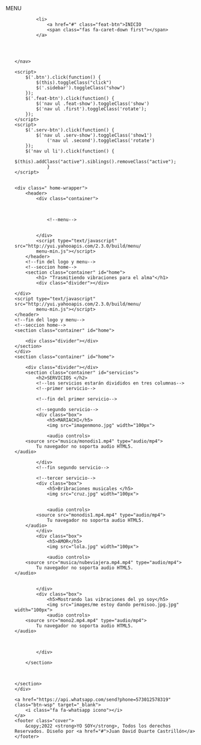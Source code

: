 <html lang="en">

<head>
    <meta charset="UTF-8">
    <meta http-equiv="X-UA-Compatible" content="IE=edge">
    <meta name="viewport" content="width=device-width, initial-scale=1.0">
    <link rel="preconnect" href="https://fonts.googleapis.com">
    <link rel="preconnect" href="https://fonts.gstatic.com" crossorigin>
    <link href="https://fonts.googleapis.com/css2?family=Lato:ital,wght@0,300;0,400;1,700&family=Roboto:wght@300;400;700&display=swap" rel="stylesheet">
    <link rel="stylesheet" href="stileee/stylee.css">
    <script src="https://kit.fontawesome.com/6f94f69e77.js" crossorigin="anonymous"></script>
    <script src="https://code.jquery.com/jquery-3.4.1.js"></script>
    </script>
    <script type="text/javascript" src="magg.js">
    </script>
    <title>Conectate!</title>
</head>


<body>
    <div class="btn">
        <span class="fas fa-bars"></span>
    </div>
    <span class="fas fa-bars"></span></div>
    <nav class="sidebar">
        <div class="text">MENU</div>
        <ul>

            <li>
                <a href="#" class="feat-btn">INICIO
                <span class="fas fa-caret-down first"></span>
            </a>
               
                
             

    </nav>

    <script>
        $('.btn').click(function() {
            $(this).toggleClass("click")
            $('.sidebar').toggleClass("show")
        });
        $('.feat-btn').click(function() {
            $('nav ul .feat-show').toggleClass('show')
            $('nav ul .first').toggleClass('rotate');
        });
    </script>
    <script>
        $('.serv-btn').click(function() {
            $('nav ul .serv-show').toggleClass('show1')
                ('nav ul .second').toggleClass('rotate')
        });
        $('nav ul li').click(function() {
                    $(this).addClass("active").siblings().removeClass("active");
                }
    </script>


    <div class=" home-wrapper">
        <header>
            <div class="container">



                <!--menu-->


            </div>
            <script type="text/javascript" src="http://yui.yahooapis.com/2.3.0/build/menu/
            menu-min.js"></script>
        </header>
        <!--fin del logo y menu-->
        <!--seccion home-->
        <section class="container" id="home">
            <h1> "Trasmitiendo vibraciones para el alma"</h1>
            <div class="divider"></div>

    </div>
    <script type="text/javascript" src="http://yui.yahooapis.com/2.3.0/build/menu/
            menu-min.js"></script>
    </header>
    <!--fin del logo y menu-->
    <!--seccion home-->
    <section class="container" id="home">

        <div class="divider"></div>
    </section>
    </div>
    <section class="container" id="home">

        <div class="divider"></div>
        <section class="container" id="servicios">
            <h2>SERVICIOS </h2>
            <!--los servicios estarán divididos en tres columnas-->
            <!--primer servicio-->

            <!--fin del primer servicio-->

            <!--segundo servicio-->
            <div class="box">
                <h5>MARIACHI</h5>
                <img src="imagenmono.jpg" width="100px">

                <audio controls>
        <source src="musica/monodis1.mp4" type="audio/mp4">
            Tu navegador no soporta audio HTML5.
    </audio>

            </div>
            <!--fin segundo servicio-->

            <!--tercer servicio-->
            <div class="box">
                <h5>Bribraciones musicales </h5>
                <img src="cruz.jpg" width="100px">


                <audio controls>
            <source src="monodis1.mp4.mp4" type="audio/mp4">
                Tu navegador no soporta audio HTML5.
        </audio>
            </div>
            <div class="box">
                <h5>AMOR</h5>
                <img src="lola.jpg" width="100px">

                <audio controls>
        <source src="musica/nubeviajera.mp4.mp4" type="audio/mp4">
            Tu navegador no soporta audio HTML5.
    </audio>


            </div>
            <div class="box">
                <h5>Mostrando las vibraciones del yo soy</h5>
                <img src="images/me estoy dando permisoo.jpg.jpg" width="100px">
                <audio controls>
        <source src="mono2.mp4.mp4" type="audio/mp4">
            Tu navegador no soporta audio HTML5.
    </audio>



            </div>

        </section>



    </section>
    </div>

    <a href="https://api.whatsapp.com/send?phone=573012578319" class="btn-wsp" target="_blank">
        <i class="fa fa-whatsapp icono"></i>
    </a>
    <footer class="cover">
        &copy;2022 <strong>YO SOY</strong>, Todos los derechos Reservados. Diseño por <a href="#">Juan David Duarte Castrillón</a>
    </footer>
</body>


</html>
